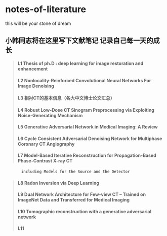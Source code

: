 # notes-of-literature
this will be your stone of dream
## 小韩同志将在这里写下文献笔记 记录自己每一天的成长
> #### L1 Thesis of ph.D : deep learning for image restoration and enhancement  
> #### L2 Nonlocality-Reinforced Convolutional Neural Networks For Image Denoising   
> #### L3 相衬CT的基本信息（各大中文博士论文汇总）
> #### L4 Robust Low-Dose CT Sinogram Preprocessing via Exploiting Noise-Generating Mechanism
> #### L5 Generative Adversarial Network in Medical Imaging: A Review
> #### L6 Cycle Consistent Adversarial Denoising Network for Multiphase Coronary CT Angiography
> #### L7  Model-Based Iterative Reconstruction for Propagation-Based Phase-Contrast X-ray CT  
           including Models for the Source and the Detector           
> #### L8 Radon Inversion via Deep Learning  
> #### L9 Dual Network Architecture for Few-view CT – Trained on ImageNet Data and Transferred for Medical Imaging  
> #### L10 Tomographic reconstruction with a generative adversarial network
> #### L11
